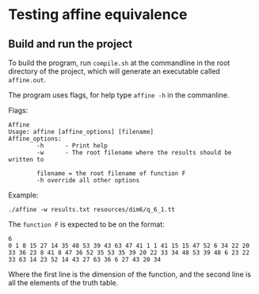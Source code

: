 # Testing affine equivalence

## Build and run the project
To build the program, run `compile.sh` at the commandline in the root directory
of the project, which will generate an executable called `affine.out`.

The program uses flags, for help type `affine -h` in the commanline.

Flags:
```text
Affine
Usage: affine [affine_options] [filename]
Affine_options:
        -h      - Print help
        -w      - The root filename where the results should be written to

        filename = the root filename of function F
        -h override all other options
```

Example:
```shell
./affine -w results.txt resources/dim6/q_6_1.tt
```

The `function F` is expected to be on the format:
```text
6
0 1 8 15 27 14 35 48 53 39 43 63 47 41 1 1 41 15 15 47 52 6 34 22 20 33 36 23 8 41 8 47 36 52 35 53 35 39 20 22 33 34 48 53 39 48 6 23 22 33 63 14 23 52 14 43 27 63 36 6 27 43 20 34 
```
Where the first line is the dimension of the function, and the second line is all the elements of the truth table.